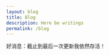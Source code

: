 ```yaml
---
layout: blog
title: Blog
description: Here be writings
permalink: /blog
---
```


好消息：截止到最后一次更新我依然存活！